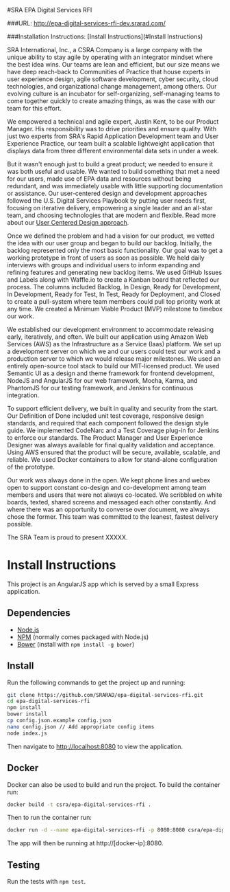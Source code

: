 #SRA EPA Digital Services RFI

###URL: http://epa-digital-services-rfi-dev.srarad.com/

###Installation Instructions: [Install Instructions](#Install Instructions)

SRA International, Inc., a CSRA Company is a large  company with  the unique ability to stay agile by operating with an integrator mindset where the best idea wins.  Our teams are lean and efficient, but our size means we have  deep reach-back to Communities of Practice that house experts in user experience design, agile software development, cyber security, cloud technologies, and organizational change management, among others. Our evolving culture is an incubator for self-organizing, self-managing teams to come together quickly to create amazing things, as was the case with our team for this effort.

We empowered a technical and agile expert, Justin Kent, to be our Product Manager. His responsibility was to drive priorities and ensure quality. With just two experts from SRA's Rapid Application Development team and User Experience Practice, our team built a scalable lightweight application that displays data from three different environmental data sets in under a week. 

But it wasn't enough just to build a great product; we needed to ensure it was both useful and usable. We wanted to build something that met a need for our users, made use of EPA data and resources without being redundant, and was immediately usable with little supporting documentation or assistance. Our user-centered design and development approaches followed the U.S. Digital Services Playbook by putting user needs first, focusing on iterative delivery, empowering a single leader and an all-star team, and choosing technologies that are modern and flexible. Read more about our <a href="user_centered_design_process/">User Centered Design approach</a>.

Once we defined the problem and had a vision for our product, we vetted the idea with our user group and began to build our backlog. Initially, the backlog represented only the most basic functionality. Our goal was to get a working prototype in front of users as soon as possible. We held daily interviews with groups and individual users to inform expanding and refining features and generating new backlog items. We used GitHub Issues and Labels along with Waffle.io to create a Kanban board that reflected our process. The columns included Backlog, In Design, Ready for Development, In Development, Ready for Test, In Test, Ready for Deployment, and Closed to create a pull-system where team members could pull top priority work at any time. We created a Minimum Viable Product (MVP) milestone to timebox our work.

We established our development environment to accommodate releasing early, iteratively, and often. We built our application using Amazon Web Services (AWS) as the Infrastructure as a Service (Iaas) platform. We set up a development server on which we and our users could test our work and a production server to which we would release major milestones. We used an entirely open-source tool stack to build our MIT-licensed product. We used Semantic UI as a design and theme framework for frontend development, NodeJS and AngularJS for our web framework, Mocha, Karma, and PhantomJS for our testing framework, and Jenkins for continuous integration.

To support efficient delivery, we built in quality and security from the start. Our Definition of Done included unit test coverage, responsive design standards, and required that each component followed the design style guide. We implemented CodeNarc and a Test Coverage plug-in for Jenkins to enforce our standards. The Product Manager and User Experience Designer was always available for final quality validation and acceptance. Using AWS ensured that the product will be secure, available, scalable, and reliable. We used Docker containers to allow for stand-alone configuration of the prototype.

Our work was always done in the open. We kept phone lines and webex open to support constant co-design and co-development among team members and users that were not always co-located. We scribbled on white boards, texted, shared screens and messaged each other constantly. And where there was an opportunity to converse over document, we always chose the former. This team was committed to the leanest, fastest delivery possible.

The SRA Team is proud to present XXXXX.

# Install Instructions
This project is an AngularJS app which is served by a small Express application.

## Dependencies
- [Node.js](https://nodejs.org/en/)
- [NPM](https://www.npmjs.com/) (normally comes packaged with Node.js)
- [Bower](http://bower.io/) (install with `npm install -g bower`)

## Install
Run the following commands to get the project up and running:

```bash
git clone https://github.com/SRARAD/epa-digital-services-rfi.git
cd epa-digital-services-rfi
npm install
bower install
cp config.json.example config.json
nano config.json // Add appropriate config items
node index.js
```

Then navigate to [http://localhost:8080](http://localhost:8080) to view the application.

## Docker
Docker can also be used to build and run the project. To build the container run:

```bash
docker build -t csra/epa-digital-services-rfi .
```

Then to run the container run:

```bash
docker run -d --name epa-digital-services-rfi -p 8080:8080 csra/epa-digital-services-rfi
```

The app will then be running at http://[docker-ip]:8080.

## Testing
Run the tests with `npm test`.
